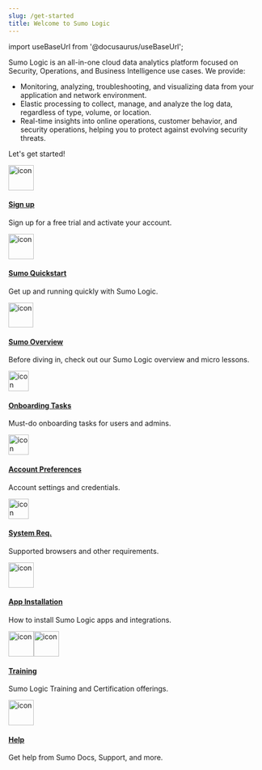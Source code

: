 ```yaml
---
slug: /get-started
title: Welcome to Sumo Logic
---
```


import useBaseUrl from '@docusaurus/useBaseUrl';

Sumo Logic is an all-in-one cloud data analytics platform focused on Security, Operations, and Business Intelligence use cases. We provide:

* Monitoring, analyzing, troubleshooting, and visualizing data from your application and network environment.
* Elastic processing to collect, manage, and analyze the log data, regardless of type, volume, or location.
* Real-time insights into online operations, customer behavior, and security operations, helping you to protect against evolving security threats.

<!--  is an ingest and storage platform. Its intuitive web-based interface makes it easy to visualize, query, and analyze all kinds of observability data. It's highly customizable and flexible, allowing you to build detailed dashboards, and alerts and integrate external workflows. It’s a proven platform known for its excellent handling of log-based data with OpenTelemetry, metrics, and tracing.
-->

Let's get started!

<div className="box-wrapper" >
<div className="box smallbox card">
  <div className="container">
  <a href={useBaseUrl('docs/get-started/sign-up')}><img src={useBaseUrl('img/icons/general/mail.png')} alt="icon" width="50"/><h4>Sign up</h4></a>
  <p>Sign up for a free trial and activate your account.</p>
  </div>
</div>
<div className="box smallbox card">
  <div className="container">
  <a href={useBaseUrl('docs/get-started/quickstart')}><img src={useBaseUrl('img/icons/business/mission.png')} alt="icon" width="50"/><h4>Sumo Quickstart</h4></a>
  <p>Get up and running quickly with Sumo Logic.</p>
  </div>
</div>
<div className="box smallbox card">
  <div className="container">
  <a href={useBaseUrl('docs/get-started/overview')}> <img src={useBaseUrl('img/icons/cloud/core-platform.png')} alt="icon" width="49"/><h4>Sumo Overview</h4></a>
  <p>Before diving in, check out our Sumo Logic overview and micro lessons.</p>
  </div>
</div>
<div className="box smallbox card">
  <div className="container">
  <a href={useBaseUrl('docs/get-started/onboarding-checklists')}><img src={useBaseUrl('img/icons/general/check-mark.png')} alt="icon" width="40"/><h4>Onboarding Tasks</h4></a>
  <p>Must-do onboarding tasks for users and admins.</p>
  </div>
</div>
<div className="box smallbox card">
  <div className="container">
  <a href={useBaseUrl('docs/get-started/account-settings-preferences')}><img src={useBaseUrl('img/icons/business/user-permissions.png')} alt="icon" width="40"/><h4>Account Preferences</h4></a>
  <p>Account settings and credentials.</p>
  </div>
</div>
<div className="box smallbox card">
  <div className="container">
  <a href={useBaseUrl('docs/get-started/system-requirements')}><img src={useBaseUrl('img/icons/cloud/machine.png')} alt="icon" width="40"/><h4>System Req.</h4></a>
  <p>Supported browsers and other requirements.</p>
  </div>
</div>
<div className="box smallbox card">
  <div className="container">
  <a href={useBaseUrl('docs/get-started/apps-integrations')}><img src={useBaseUrl('img/icons/cloud/apps.png')} alt="icon" width="50"/><h4>App Installation</h4></a>
  <p>How to install Sumo Logic apps and integrations.</p>
  </div>
</div>
<div className="box smallbox card">
  <div className="container">
  <a href={useBaseUrl('docs/get-started/library')}><img src={useBaseUrl('img/icons/general/training.png')} alt="icon" width="50"/><img src={useBaseUrl('img/icons/general/certification.png')} alt="icon" width="50"/><h4>Training</h4></a>
  <p>Sumo Logic Training and Certification offerings.</p>
  </div>
</div>
<div className="box smallbox card">
  <div className="container">
  <a href={useBaseUrl('docs/get-started/help')}><img src={useBaseUrl('img/icons/business/support.png')} alt="icon" width="50"/><h4>Help</h4></a>
  <p>Get help from Sumo Docs, Support, and more.</p>
  </div>
</div>
</div>
